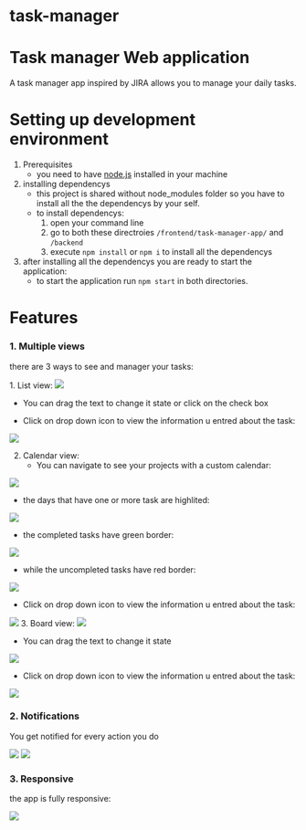 # task-manager
# Task manager Web application

A task manager app inspired by JIRA allows you to manage your daily tasks.
# Setting up development environment
  1. Prerequisites
      - you need to have [node.js](https://nodejs.org/en/) installed in your machine
  2. installing dependencys 
      - this project is shared without node_modules folder so you have to install all the the dependencys by your self.
      - to install dependencys:
        1. open your command line
        2. go to both these directroies ```/frontend/task-manager-app/``` and ```/backend```
        3. execute  ```npm install``` or ```npm i``` to install all the dependencys
  3. after installing all the dependencys you are ready to start the application:
      - to start the application run ```npm start``` in both directories.
# Features
### 1. Multiple views
  <p> there are 3 ways to see and manager your tasks: </p>
1. List view:

  <img src="https://user-images.githubusercontent.com/97839369/221426631-7d4986f0-b782-4f8c-8490-1d528da10d7c.png">
  
  - You can drag the text to change it state or click on the check box
  
  - Click on drop down icon to view the information u entred about the task:
  
  <img src = https://user-images.githubusercontent.com/97839369/221427314-c1c7bfcc-9112-4fc4-8c14-85be8a848a73.png >
  
2. Calendar view:
   - You can navigate to see your projects with a custom calendar:
   
  <img src = https://user-images.githubusercontent.com/97839369/221427778-d465c244-1f30-4f1a-86ff-8741373a05d4.png >
  
  - the days that have one or more task are highlited:
 
  <img src=https://user-images.githubusercontent.com/97839369/221428621-67ad5d24-c7ab-4e46-9344-71276222f6c4.png>
      
  - the completed tasks have green border:
 <img src = https://user-images.githubusercontent.com/97839369/221428475-40603cc6-8997-41e0-b43e-4a3a59d53bfd.png >
      
  - while the uncompleted tasks have red border:
   <img src = https://user-images.githubusercontent.com/97839369/221428454-54d3cb70-d66b-4bba-bfde-68e9642955a7.png >
     

  - Click on drop down icon to view the information u entred about the task:
  <img src = https://user-images.githubusercontent.com/97839369/221429117-51c56178-4b38-4d4b-b1ab-5c1ed0931f84.png >
3. Board view:
<img src= https://user-images.githubusercontent.com/97839369/221428865-d764280c-b844-4c6a-8abb-b89102efff0b.png >

  - You can drag the text to change it state
<img src = https://user-images.githubusercontent.com/97839369/221429038-ccfaf181-0068-49c2-9deb-7de97034bf0b.png >
  
  - Click on drop down icon to view the information u entred about the task:
 
 <img src = https://user-images.githubusercontent.com/97839369/221429156-ebac37be-ed09-4f0d-a36d-144da848ffe9.png>

### 2. Notifications
<p> You get notified for every action you do </p>
 <img src = https://user-images.githubusercontent.com/97839369/221429251-af13e90e-e49b-497c-8b51-c8447ddd841a.png> 
 <img src = https://user-images.githubusercontent.com/97839369/221429277-e72093ca-3064-4c08-a35d-c23728c4b8d5.png >

### 3. Responsive
the app is fully responsive:

<img src = https://user-images.githubusercontent.com/97839369/221429396-f643edef-10f3-471b-99d3-1dd4689408d4.png >

          

